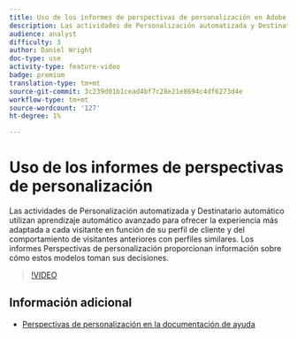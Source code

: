 ```yaml
---
title: Uso de los informes de perspectivas de personalización en Adobe Target
description: Las actividades de Personalización automatizada y Destinatario automático utilizan aprendizaje automático avanzado para ofrecer la experiencia más adaptada a cada visitante en función de su perfil de cliente y del comportamiento de visitantes anteriores con perfiles similares. Los informes Perspectivas de personalización proporcionan información sobre cómo estos modelos toman sus decisiones.
audience: analyst
difficulty: 3
author: Daniel Wright
doc-type: use
activity-type: feature-video
badge: premium
translation-type: tm+mt
source-git-commit: 3c239d01b1cead4bf7c28e21e8694c4df6273d4e
workflow-type: tm+mt
source-wordcount: '127'
ht-degree: 1%

---
```



# Uso de los informes de perspectivas de personalización

Las actividades de Personalización automatizada y Destinatario automático utilizan aprendizaje automático avanzado para ofrecer la experiencia más adaptada a cada visitante en función de su perfil de cliente y del comportamiento de visitantes anteriores con perfiles similares. Los informes Perspectivas de personalización proporcionan información sobre cómo estos modelos toman sus decisiones.

>[!VIDEO](https://video.tv.adobe.com/v/25601/?quality=12)

## Información adicional

* [Perspectivas de personalización en la documentación de ayuda](https://docs.adobe.com/content/help/en/target/using/reports/insights/personalization-insights-reports.html)